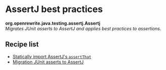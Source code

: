 # AssertJ best practices

**org.openrewrite.java.testing.assertj.Assertj**  
_Migrates JUnit asserts to AssertJ and applies best practices to assertions._

## Recipe list

* [Statically import AssertJ's `assertThat`](org.openrewrite.java.testing.assertj.staticimports.md)
* [Migration JUnit asserts to AssertJ](org.openrewrite.java.testing.assertj.junittoassertj.md)

